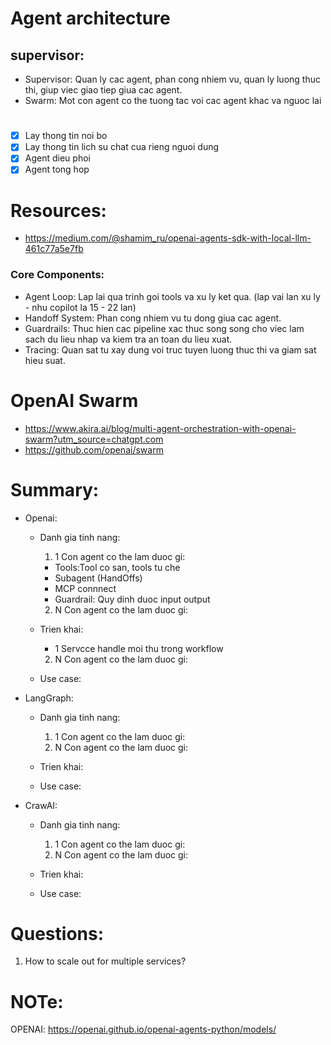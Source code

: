 
# Agent architecture
##  supervisor:
- Supervisor: Quan ly cac agent, phan cong nhiem vu, quan ly luong thuc thi, giup viec giao tiep giua cac agent.
- Swarm: Mot con agent co the tuong tac voi cac agent khac va nguoc lai
## 
# 
- [x] Lay thong tin noi bo
- [x] Lay thong tin lich su chat cua rieng nguoi dung
- [x] Agent dieu phoi
- [x] Agent tong hop

# Resources:
- https://medium.com/@shamim_ru/openai-agents-sdk-with-local-llm-461c77a5e7fb
### Core Components:
- Agent Loop: Lap lai qua trinh goi tools va xu ly ket qua. (lap vai lan xu ly - nhu copilot la 15 - 22 lan)
- Handoff System: Phan cong nhiem vu tu dong giua cac agent.
- Guardrails: Thuc hien cac pipeline xac thuc song song cho viec lam sach du lieu nhap va kiem tra an toan du lieu xuat. 
- Tracing: Quan sat tu xay dung voi truc tuyen luong thuc thi va giam sat hieu suat.

# OpenAI Swarm
- https://www.akira.ai/blog/multi-agent-orchestration-with-openai-swarm?utm_source=chatgpt.com  
- https://github.com/openai/swarm  

# Summary:
- Openai:
  + Danh gia tinh nang:
    1. 1 Con agent co the lam duoc gi:
      + Tools:Tool co san, tools tu che
      + Subagent (HandOffs)
      + MCP connnect
      + Guardrail: Quy dinh duoc input output
    2. N Con agent co the lam duoc gi:

  + Trien khai:
    + 1 Servcce handle moi thu trong workflow
    2. N Con agent co the lam duoc gi:

  + Use case:
     
- LangGraph:
  + Danh gia tinh nang:
    1. 1 Con agent co the lam duoc gi:
    2. N Con agent co the lam duoc gi:

  + Trien khai:
  + Use case:
  
- CrawAI:
  + Danh gia tinh nang:
    1. 1 Con agent co the lam duoc gi:
    2. N Con agent co the lam duoc gi:

  + Trien khai:
  + Use case:

# Questions:
1. How to scale out for multiple services?

# NOTe:
OPENAI:
https://openai.github.io/openai-agents-python/models/